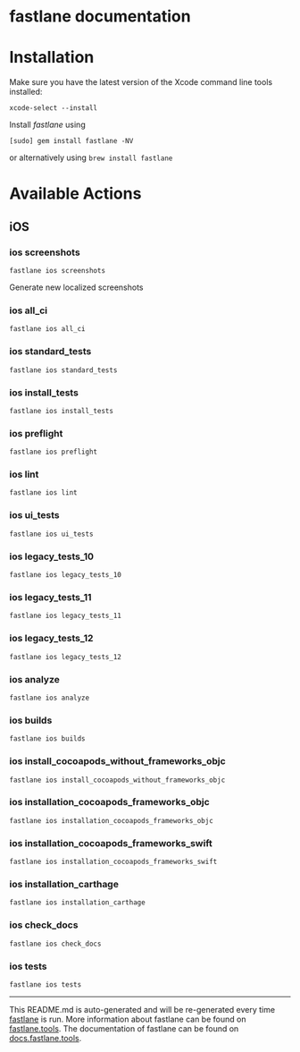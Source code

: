 fastlane documentation
================
# Installation

Make sure you have the latest version of the Xcode command line tools installed:

```
xcode-select --install
```

Install _fastlane_ using
```
[sudo] gem install fastlane -NV
```
or alternatively using `brew install fastlane`

# Available Actions
## iOS
### ios screenshots
```
fastlane ios screenshots
```
Generate new localized screenshots
### ios all_ci
```
fastlane ios all_ci
```

### ios standard_tests
```
fastlane ios standard_tests
```

### ios install_tests
```
fastlane ios install_tests
```

### ios preflight
```
fastlane ios preflight
```

### ios lint
```
fastlane ios lint
```

### ios ui_tests
```
fastlane ios ui_tests
```

### ios legacy_tests_10
```
fastlane ios legacy_tests_10
```

### ios legacy_tests_11
```
fastlane ios legacy_tests_11
```

### ios legacy_tests_12
```
fastlane ios legacy_tests_12
```

### ios analyze
```
fastlane ios analyze
```

### ios builds
```
fastlane ios builds
```

### ios install_cocoapods_without_frameworks_objc
```
fastlane ios install_cocoapods_without_frameworks_objc
```

### ios installation_cocoapods_frameworks_objc
```
fastlane ios installation_cocoapods_frameworks_objc
```

### ios installation_cocoapods_frameworks_swift
```
fastlane ios installation_cocoapods_frameworks_swift
```

### ios installation_carthage
```
fastlane ios installation_carthage
```

### ios check_docs
```
fastlane ios check_docs
```

### ios tests
```
fastlane ios tests
```


----

This README.md is auto-generated and will be re-generated every time [fastlane](https://fastlane.tools) is run.
More information about fastlane can be found on [fastlane.tools](https://fastlane.tools).
The documentation of fastlane can be found on [docs.fastlane.tools](https://docs.fastlane.tools).
